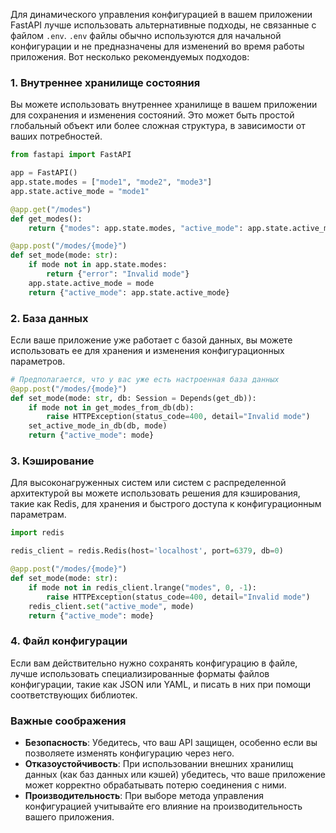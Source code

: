 Для динамического управления конфигурацией в вашем приложении FastAPI лучше использовать альтернативные подходы, не связанные с файлом `.env`. `.env` файлы обычно используются для начальной конфигурации и не предназначены для изменений во время работы приложения. Вот несколько рекомендуемых подходов:

### 1. Внутреннее хранилище состояния

Вы можете использовать внутреннее хранилище в вашем приложении для сохранения и изменения состояний. Это может быть простой глобальный объект или более сложная структура, в зависимости от ваших потребностей.

```python
from fastapi import FastAPI

app = FastAPI()
app.state.modes = ["mode1", "mode2", "mode3"]
app.state.active_mode = "mode1"

@app.get("/modes")
def get_modes():
    return {"modes": app.state.modes, "active_mode": app.state.active_mode}

@app.post("/modes/{mode}")
def set_mode(mode: str):
    if mode not in app.state.modes:
        return {"error": "Invalid mode"}
    app.state.active_mode = mode
    return {"active_mode": app.state.active_mode}
```

### 2. База данных

Если ваше приложение уже работает с базой данных, вы можете использовать ее для хранения и изменения конфигурационных параметров.

```python
# Предполагается, что у вас уже есть настроенная база данных
@app.post("/modes/{mode}")
def set_mode(mode: str, db: Session = Depends(get_db)):
    if mode not in get_modes_from_db(db):
        raise HTTPException(status_code=400, detail="Invalid mode")
    set_active_mode_in_db(db, mode)
    return {"active_mode": mode}
```

### 3. Кэширование

Для высоконагруженных систем или систем с распределенной архитектурой вы можете использовать решения для кэширования, такие как Redis, для хранения и быстрого доступа к конфигурационным параметрам.

```python
import redis

redis_client = redis.Redis(host='localhost', port=6379, db=0)

@app.post("/modes/{mode}")
def set_mode(mode: str):
    if mode not in redis_client.lrange("modes", 0, -1):
        raise HTTPException(status_code=400, detail="Invalid mode")
    redis_client.set("active_mode", mode)
    return {"active_mode": mode}
```

### 4. Файл конфигурации

Если вам действительно нужно сохранять конфигурацию в файле, лучше использовать специализированные форматы файлов конфигурации, такие как JSON или YAML, и писать в них при помощи соответствующих библиотек.

### Важные соображения

- **Безопасность**: Убедитесь, что ваш API защищен, особенно если вы позволяете изменять конфигурацию через него.
- **Отказоустойчивость**: При использовании внешних хранилищ данных (как баз данных или кэшей) убедитесь, что ваше приложение может корректно обрабатывать потерю соединения с ними.
- **Производительность**: При выборе метода управления конфигурацией учитывайте его влияние на производительность вашего приложения.
